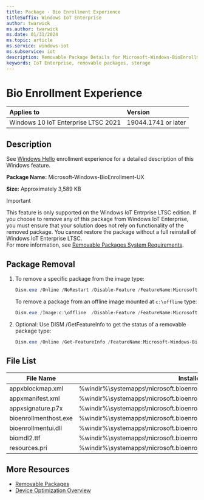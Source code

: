 ```yaml
---
title: Package - Bio Enrollment Experience
titleSuffix: Windows IoT Enterprise
author: twarwick
ms.author: twarwick
ms.date: 01/31/2024
ms.topic: article
ms.service: windows-iot
ms.subservice: iot
description: Removable Package Details for Microsoft-Windows-BioEnrollment-UX
keywords: IoT Enterprise, removable packages, storage
---
```


# Bio Enrollment Experience

| Applies to                          |  Version            |
|:------------------------------------|:--------------------|
| Windows 10 IoT Enterprise LTSC 2021 | 19044.1741 or later |

## Description  

See [Windows Hello](/windows-hardware/design/device-experiences/windows-hello) enrollment experience for a detailed description of this Windows feature.

**Package Name:** Microsoft-Windows-BioEnrollment-UX

**Size:** Approximately 3,589 KB

> [!IMPORTANT]
>
> This feature is only supported on the Windows IoT Entrprise LTSC edition.  If you choose to remove any of this package from Windows IoT Enterprise, you must ensure that your solution does not rely on functionality of the removed package. You cannot restore the package without a full reinstall of Windows IoT Enterprise LTSC.  
> For more information, see [Removable Packages System Requirements](../Removable-Packages.md#system-requirements).

## Package Removal

1. To remove a specific package from the image type:

   ```powershell
   Dism.exe /Online /NoRestart /Disable-Feature /FeatureName:Microsoft-Windows-BioEnrollment-UX /PackageName:@Package
   ````

   To remove a package from an offline image mounted at `c:\offline` type:

   ```powershell
   Dism.exe /Image:c:\offline  /Disable-Feature /FeatureName:Microsoft-Windows-BioEnrollment-UX /PackageName:@Package
   ```

1. Optional: Use DISM /GetFeatureInfo to get the status of a removable package type:

   ```powershell
   Dism.exe /Online /Get-FeatureInfo /FeatureName:Microsoft-Windows-BioEnrollment-UX /PackageName:@Package
   ````

## File List

| File Name | Installed Location |
|-----------|--------------------|
| appxblockmap.xml      | %windir%\systemapps\microsoft.bioenrollment_cw5n1h2txyewy\appxblockmap.xml |
| appxmanifest.xml      | %windir%\systemapps\microsoft.bioenrollment_cw5n1h2txyewy\appxmanifest.xml |
| appxsignature.p7x     | %windir%\systemapps\microsoft.bioenrollment_cw5n1h2txyewy\appxsignature.p7x |
| bioenrollmenthost.exe | %windir%\systemapps\microsoft.bioenrollment_cw5n1h2txyewy\bioenrollmenthost.exe |
| bioenrollmentui.dll   | %windir%\systemapps\microsoft.bioenrollment_cw5n1h2txyewy\bioenrollmentui.dll |
| biomdl2.ttf           | %windir%\systemapps\microsoft.bioenrollment_cw5n1h2txyewy\fonts\biomdl2.ttf |
| resources.pri         | %windir%\systemapps\microsoft.bioenrollment_cw5n1h2txyewy\resources.pri |

## More Resources

- [Removable Packages](../Removable-Packages.md)
- [Device Optimization Overview](../Overview.md)
